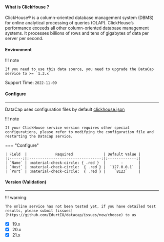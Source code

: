 #### What is ClickHouse ?

ClickHouse® is a column-oriented database management system (DBMS) for online analytical processing of queries (OLAP). ClickHouse’s performance exceeds all other column-oriented database management systems. It processes billions of rows and tens of gigabytes of data per server per second.

#### Environment

!!! note

    If you need to use this data source, you need to upgrade the DataCap service to >= `1.3.x`

Support Time: `2022-11-09`

#### Configure

---

DataCap uses configuration files by default [clickhouse.json](https://github.com/EdurtIO/datacap/blob/develop/server/src/main/etc/conf/plugins/http/clickhouse.json)

!!! note

    If your ClickHouse service version requires other special configurations, please refer to modifying the configuration file and restarting the DataCap service.

=== "Configure"

    | Field  |             Required              | Default Value |
    |:------:|:---------------------------------:|:-------------:|
    | `Name` | :material-check-circle: { .red }  |       -       |
    | `Host` | :material-check-circle:  { .red } |  `127.0.0.1`  |
    | `Port` | :material-check-circle:  { .red } |    `8123`     |

#### Version (Validation)

---

!!! warning

    The online service has not been tested yet, if you have detailed test results, please submit [issues](https://github.com/EdurtIO/datacap/issues/new/choose) to us

- [x] 19.x
- [x] 20.x
- [x] 21.x
